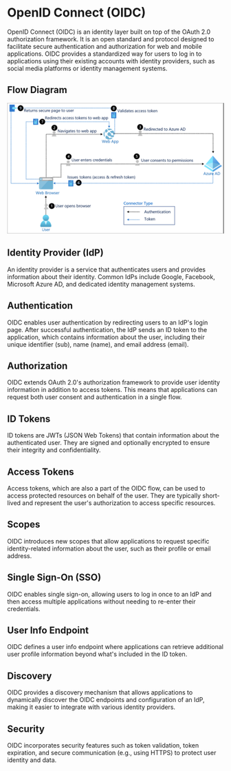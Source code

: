 # OpenID Connect (OIDC)
OpenID Connect (OIDC) is an identity layer built on top of the OAuth 2.0 authorization framework. It is an open standard and protocol designed to facilitate secure authentication and authorization for web and mobile applications. OIDC provides a standardized way for users to log in to applications using their existing accounts with identity providers, such as social media platforms or identity management systems.


## Flow Diagram
![OIDC](/images/OIDC.png)

## Identity Provider (IdP)
An identity provider is a service that authenticates users and provides information about their identity. Common IdPs include Google, Facebook, Microsoft Azure AD, and dedicated identity management systems.

## Authentication
OIDC enables user authentication by redirecting users to an IdP's login page. After successful authentication, the IdP sends an ID token to the application, which contains information about the user, including their unique identifier (sub), name (name), and email address (email).

## Authorization
OIDC extends OAuth 2.0's authorization framework to provide user identity information in addition to access tokens. This means that applications can request both user consent and authentication in a single flow.

## ID Tokens
ID tokens are JWTs (JSON Web Tokens) that contain information about the authenticated user. They are signed and optionally encrypted to ensure their integrity and confidentiality.

## Access Tokens
Access tokens, which are also a part of the OIDC flow, can be used to access protected resources on behalf of the user. They are typically short-lived and represent the user's authorization to access specific resources.

## Scopes
OIDC introduces new scopes that allow applications to request specific identity-related information about the user, such as their profile or email address.

## Single Sign-On (SSO)
OIDC enables single sign-on, allowing users to log in once to an IdP and then access multiple applications without needing to re-enter their credentials.

## User Info Endpoint
OIDC defines a user info endpoint where applications can retrieve additional user profile information beyond what's included in the ID token.

## Discovery
OIDC provides a discovery mechanism that allows applications to dynamically discover the OIDC endpoints and configuration of an IdP, making it easier to integrate with various identity providers.

## Security
OIDC incorporates security features such as token validation, token expiration, and secure communication (e.g., using HTTPS) to protect user identity and data.
